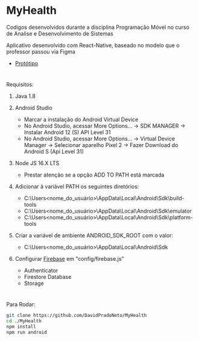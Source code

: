 # MyHealth
Codigos desenvolvidos durante a disciplina Programação Móvel no curso de Analise e Desenvolvimento de Sistemas

Aplicativo desenvolvido com React-Native, baseado no modelo que o professor passou via Figma
* [Protótipo](https://www.figma.com/file/dg4NfC6ha9XdOzaBTrYWIh/MyHealth-mobile-(Copy))



#
Requisitos: 

1. Java 1.8

2. Android Studio
   - Marcar a instalação do Android Virtual Device
   - No Android Studio, acessar More Options... -> SDK MANAGER -> Instalar Android 12 (S) API Level 31
   - No Android Studio, acessar More Options... -> Virtual Device Manager -> Selecionar aparelho Pixel 2 -> Fazer Download do Android S (Api Level 31)
   
3. Node JS 16.X LTS
   - Prestar atenção se a opção ADD TO PATH está marcada
   
4. Adicionar à variável PATH os seguintes diretórios:
   - C:\Users\<nome_do_usuário>\AppData\Local\Android\Sdk\build-tools
   - C:\Users\<nome_do_usuário>\AppData\Local\Android\Sdk\emulator
   - C:\Users\<nome_do_usuário>\AppData\Local\Android\Sdk\platform-tools
   
5. Criar a variável de ambiente ANDROID_SDK_ROOT com o valor:
   - C:\Users\<nome_do_usuário>\AppData\Local\Android\Sdk

6. Configurar [Firebase](console.firebase.google.com) em "config/firebase.js"
   - Authenticator
   - Firestore Database
   - Storage
#

Para Rodar:

```sh
git clone https://github.com/DavidPradoNeto/MyHealth
cd ./MyHealth
npm install
npm run android
```
